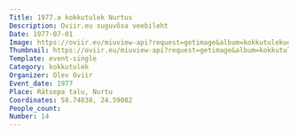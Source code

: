 ```yaml
---
Title: 1977.a kokkutulek Nurtus
Description: Oviir.eu suguvõsa veebileht
Date: 1977-07-01
Image: https://oviir.eu/miuview-api?request=getimage&album=kokkutulekud&item=1977-14.-kokkutulek-nurtus-olev-oviiri-juures-rtsepal.jpg&size=1200&mode=longest
Thumbnail: https://oviir.eu/miuview-api?request=getimage&album=kokkutulekud&item=1977-14.-kokkutulek-nurtus-olev-oviiri-juures-rtsepal.jpg&size=600&mode=square
Template: event-single
Category: kokkutulek
Organizer: Olev Oviir
Event_date: 1977
Place: Rätsepa talu, Nurtu
Coordinates: 58.74838, 24.59082
People_count:
Number: 14
---
```

